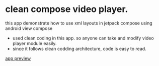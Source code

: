# clean compose video player.

this app demonstrate how to use xml layouts in jetpack compose using android view compose

- used clean coding in this app. so anyone can take and modify video player module easily.
- since it follows clean codding architecture, code is easy to read.

[app preview](https://youtube.com/shorts/mKWU1Sf-V6I?feature=share)